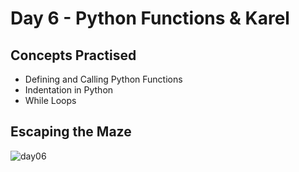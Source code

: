 # Day 6 - Python Functions & Karel
## Concepts Practised
- Defining and Calling Python Functions
- Indentation in Python
- While Loops
## Escaping the Maze
![day06](https://user-images.githubusercontent.com/79554351/188286470-d05210a3-95e2-45ab-b189-930b411a2923.gif)
